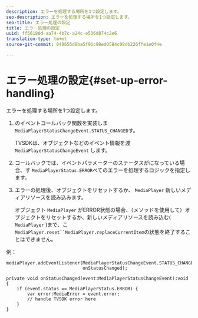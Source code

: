 ```yaml
---
description: エラーを処理する場所を1つ設定します。
seo-description: エラーを処理する場所を1つ設定します。
seo-title: エラー処理の設定
title: エラー処理の設定
uuid: ff56180d-aa74-4b7c-a24c-e536d874c2e6
translation-type: tm+mt
source-git-commit: 040655d8ba5f91c98ed0584c08db226ffe1e0f4e

---
```



# エラー処理の設定{#set-up-error-handling}

エラーを処理する場所を1つ設定します。

1. のイベントコールバック関数を実装しま `MediaPlayerStatusChangeEvent.STATUS_CHANGED`す。

   TVSDKは、オブジェクトなどのイベント情報を渡 `MediaPlayerStatusChangeEvent` します。
1. コールバックでは、イベントパラメーターのステータスがになっている場合、す `MediaPlayerStatus.ERROR`べてのエラーを処理するロジックを指定します。
1. エラーの処理後、オブジェクトをリセットするか、 `MediaPlayer` 新しいメディアリソースを読み込みます。

   オブジェクト `MediaPlayer` がERROR状態の場合、（メソッドを使用して）オブジェクトをリセットするか、新しいメディアリソースを読み込む( `MediaPlayer` )まで、こ `MediaPlayer.reset``MediaPlayer.replaceCurrentItem`の状態を終了することはできません。

<!--<a id="example_49FF225E92EA494AA06B2E5F26101F4C"></a>-->

例：

```
mediaPlayer.addEventListener(MediaPlayerStatusChangeEvent.STATUS_CHANGED,  
                             onStatusChanged); 
 
private void onStatusChanged(event:MediaPlayerStatusChangeEvent):void { 
    if (event.status == MediaPlayerStatus.ERROR) { 
        var error:MediaError = event.error; 
        // handle TVSDK error here 
    } 
} 
```

